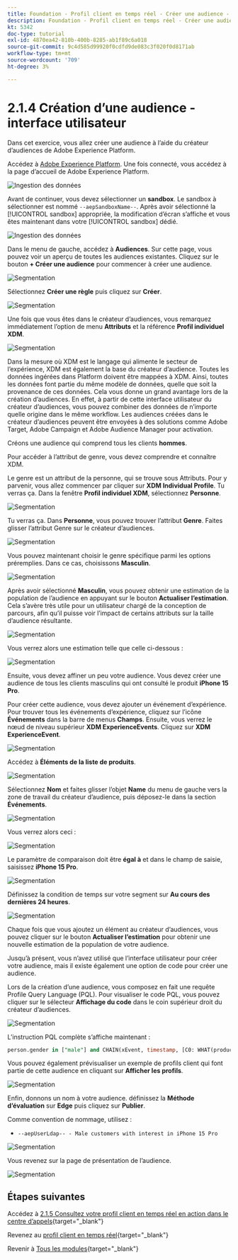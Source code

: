 ```yaml
---
title: Foundation - Profil client en temps réel - Créer une audience - Interface utilisateur
description: Foundation - Profil client en temps réel - Créer une audience - Interface utilisateur
kt: 5342
doc-type: tutorial
exl-id: 4870ea42-810b-400b-8285-ab1f89c6a018
source-git-commit: 9c4d585d99920f0cdfd9de083c3f020f0d8171ab
workflow-type: tm+mt
source-wordcount: '709'
ht-degree: 3%

---
```


# 2.1.4 Création d’une audience - interface utilisateur

Dans cet exercice, vous allez créer une audience à l’aide du créateur d’audiences de Adobe Experience Platform.

Accédez à [Adobe Experience Platform](https://experience.adobe.com/platform). Une fois connecté, vous accédez à la page d’accueil de Adobe Experience Platform.

![Ingestion des données](./../../../../modules/delivery-activation/datacollection/dc1.2/images/home.png)

Avant de continuer, vous devez sélectionner un **sandbox**. Le sandbox à sélectionner est nommé ``--aepSandboxName--``. Après avoir sélectionné la [!UICONTROL sandbox] appropriée, la modification d’écran s’affiche et vous êtes maintenant dans votre [!UICONTROL sandbox] dédié.

![Ingestion des données](./../../../../modules/delivery-activation/datacollection/dc1.2/images/sb1.png)

Dans le menu de gauche, accédez à **Audiences**. Sur cette page, vous pouvez voir un aperçu de toutes les audiences existantes. Cliquez sur le bouton **+ Créer une audience** pour commencer à créer une audience.

![Segmentation](./images/menuseg.png)

Sélectionnez **Créer une règle** puis cliquez sur **Créer**.

![Segmentation](./images/menusegbr.png)

Une fois que vous êtes dans le créateur d’audiences, vous remarquez immédiatement l’option de menu **Attributs** et la référence **Profil individuel XDM**.

![Segmentation](./images/segmentationui.png)

Dans la mesure où XDM est le langage qui alimente le secteur de l’expérience, XDM est également la base du créateur d’audience. Toutes les données ingérées dans Platform doivent être mappées à XDM. Ainsi, toutes les données font partie du même modèle de données, quelle que soit la provenance de ces données. Cela vous donne un grand avantage lors de la création d’audiences. En effet, à partir de cette interface utilisateur du créateur d’audiences, vous pouvez combiner des données de n’importe quelle origine dans le même workflow. Les audiences créées dans le créateur d’audiences peuvent être envoyées à des solutions comme Adobe Target, Adobe Campaign et Adobe Audience Manager pour activation.

Créons une audience qui comprend tous les clients **hommes**.

Pour accéder à l’attribut de genre, vous devez comprendre et connaître XDM.

Le genre est un attribut de la personne, qui se trouve sous Attributs. Pour y parvenir, vous allez commencer par cliquer sur **XDM Individual Profile**. Tu verras ça. Dans la fenêtre **Profil individuel XDM**, sélectionnez **Personne**.

![Segmentation](./images/person.png)

Tu verras ça. Dans **Personne**, vous pouvez trouver l’attribut **Genre**. Faites glisser l’attribut Genre sur le créateur d’audiences.

![Segmentation](./images/gender.png)

Vous pouvez maintenant choisir le genre spécifique parmi les options préremplies. Dans ce cas, choisissons **Masculin**.

![Segmentation](./images/genderselection.png)

Après avoir sélectionné **Masculin**, vous pouvez obtenir une estimation de la population de l’audience en appuyant sur le bouton **Actualiser l’estimation**. Cela s’avère très utile pour un utilisateur chargé de la conception de parcours, afin qu’il puisse voir l’impact de certains attributs sur la taille d’audience résultante.

![Segmentation](./images/segmentpreview.png)

Vous verrez alors une estimation telle que celle ci-dessous :

![Segmentation](./images/segmentpreviewest.png)

Ensuite, vous devez affiner un peu votre audience. Vous devez créer une audience de tous les clients masculins qui ont consulté le produit **iPhone 15 Pro**.

Pour créer cette audience, vous devez ajouter un événement d’expérience. Pour trouver tous les événements d’expérience, cliquez sur l’icône **Événements** dans la barre de menus **Champs**. Ensuite, vous verrez le nœud de niveau supérieur **XDM ExperienceEvents**. Cliquez sur **XDM ExperienceEvent**.

![Segmentation](./images/findee.png)

Accédez à **Éléments de la liste de produits**.

![Segmentation](./images/plitems.png)

Sélectionnez **Nom** et faites glisser l’objet **Name** du menu de gauche vers la zone de travail du créateur d’audience, puis déposez-le dans la section **Événements**.

![Segmentation](./images/eeweb.png)

Vous verrez alors ceci :

![Segmentation](./images/eewebpdtlname.png)

Le paramètre de comparaison doit être **égal à** et dans le champ de saisie, saisissez **iPhone 15 Pro**.

![Segmentation](./images/pv.png)

Définissez la condition de temps sur votre segment sur **Au cours des dernières 24 heures**.

![Segmentation](./images/pv1.png)

Chaque fois que vous ajoutez un élément au créateur d’audiences, vous pouvez cliquer sur le bouton **Actualiser l’estimation** pour obtenir une nouvelle estimation de la population de votre audience.

Jusqu’à présent, vous n’avez utilisé que l’interface utilisateur pour créer votre audience, mais il existe également une option de code pour créer une audience.

Lors de la création d’une audience, vous composez en fait une requête Profile Query Language (PQL). Pour visualiser le code PQL, vous pouvez cliquer sur le sélecteur **Affichage du code** dans le coin supérieur droit du créateur d’audiences.

![Segmentation](./images/codeview.png)

L’instruction PQL complète s’affiche maintenant :

```sql
person.gender in ["male"] and CHAIN(xEvent, timestamp, [C0: WHAT(productListItems.exists(name.equals("iPhone 15 Pro", false)))])
```

Vous pouvez également prévisualiser un exemple de profils client qui font partie de cette audience en cliquant sur **Afficher les profils**.

![Segmentation](./images/previewprofilesdtl.png)

Enfin, donnons un nom à votre audience.
définissez la **Méthode d’évaluation** sur **Edge** puis cliquez sur **Publier**.

Comme convention de nommage, utilisez :

- `--aepUserLdap-- - Male customers with interest in iPhone 15 Pro`

![Segmentation](./images/segmentname.png)

Vous revenez sur la page de présentation de l’audience.

![Segmentation](./images/savedsegment.png)

## Étapes suivantes

Accédez à [2.1.5 Consultez votre profil client en temps réel en action dans le centre d’appels](./ex5.md){target="_blank"}

Revenez au [profil client en temps réel](./real-time-customer-profile.md){target="_blank"}

Revenir à [Tous les modules](./../../../../overview.md){target="_blank"}
